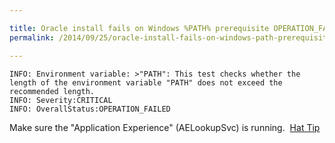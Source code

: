 ```yaml
---

title: Oracle install fails on Windows %PATH% prerequisite OPERATION_FAILED
permalink: /2014/09/25/oracle-install-fails-on-windows-path-prerequisite-operation_failed/

---
```


    INFO: Environment variable: >"PATH": This test checks whether the length of the environment variable "PATH" does not exceed the recommended length.
    INFO: Severity:CRITICAL
    INFO: OverallStatus:OPERATION_FAILED
 
Make sure the "Application Experience" (AELookupSvc) is running.  [Hat Tip](http://www.vmreboot.com/oracle-11g-client-installer-fails-on-horizon-view-windows-7-vdi/)

